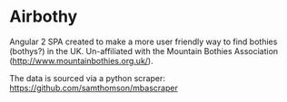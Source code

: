 # Airbothy

Angular 2 SPA created to make a more user friendly way to find bothies (bothys?) in the UK.
Un-affiliated with the Mountain Bothies Association (http://www.mountainbothies.org.uk/).

The data is sourced via a python scraper: https://github.com/samthomson/mbascraper
